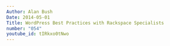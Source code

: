 ```yaml
---
Author: Alan Bush
Date: 2014-05-01
Title: WordPress Best Practices with Rackspace Specialists
number: "054"
youtube_id: tIRkxo0tNwo
---
```



